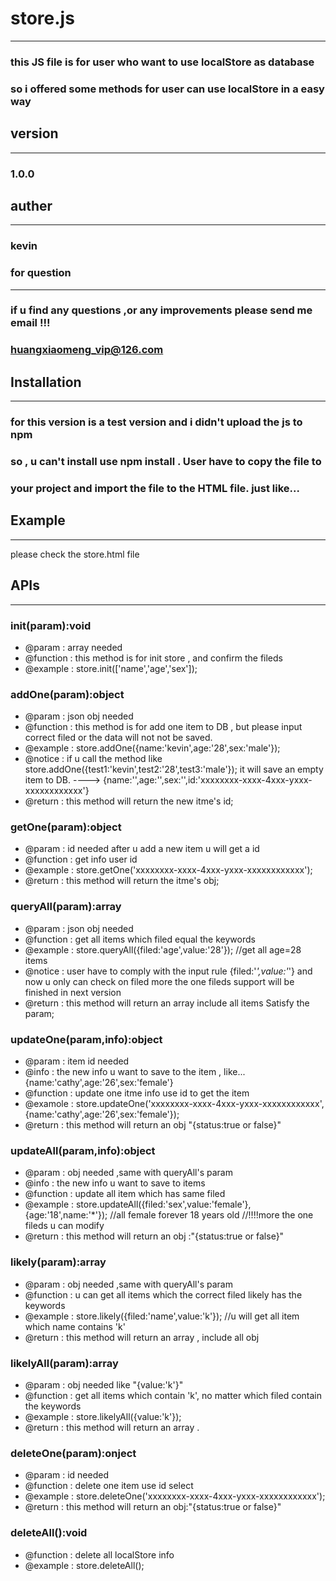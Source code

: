 # store.js
-------------------------------------------------------------------------

### this JS file is for user who want to use localStore as database
### so i offered some methods for user can use localStore in a easy way


## version
-------------------------------------------------------------------------
### 1.0.0

## auther
-------------------------------------------------------------------------
### kevin


### for question
-------------------------------------------------------------------------
### if u find any questions ,or any improvements please send me email !!!
### huangxiaomeng_vip@126.com

## Installation
-------------------------------------------------------------------------
### for this version is a test version and i didn't upload the js to npm
### so , u can't install use npm install . User have to copy the file to 
### your project and import the file to the HTML file. just like...

<script src="store.js"></script>

## Example
---------------------------------------------------------------------------

please check the store.html file 

## APIs
--------------------------------------------------------------------------

### init(param):void
* @param : array needed
* @function : this method is for init store , and confirm the fileds
* @example : store.init(['name','age','sex']);


### addOne(param):object
* @param : json obj needed
* @function : this method is for add one item to DB , but please
    input correct filed or the data will not not be saved.
* @example : store.addOne({name:'kevin',age:'28',sex:'male'});
* @notice : if u call the method like  
    store.addOne({test1:'kevin',test2:'28',test3:'male'});
    it will save an empty item to DB. 
    ----> {name:'',age:'',sex:'',id:'xxxxxxxx-xxxx-4xxx-yxxx-xxxxxxxxxxxx'}
* @return : this method will return the new itme's id;


### getOne(param):object
* @param : id needed after u add a new item u will get a id
* @function : get info user id
* @example : store.getOne('xxxxxxxx-xxxx-4xxx-yxxx-xxxxxxxxxxxx');
* @return : this method will return the itme's obj;


### queryAll(param):array
* @param : json obj needed 
* @function : get all items which filed equal the keywords
* @example : store.queryAll({filed:'age',value:'28'});
    //get all age=28 items
* @notice : user have to comply with the input rule 
    {filed:'*',value:'*'} and now u only can check on filed
    more the one fileds support will be finished in next version
* @return : this method will return an array include all items Satisfy the param;


### updateOne(param,info):object
* @param : item id needed
* @info : the new info u want to save to the item , like...
    {name:'cathy',age:'26',sex:'female'}
* @function : update one itme info use id to get the item
* @examole : store.updateOne('xxxxxxxx-xxxx-4xxx-yxxx-xxxxxxxxxxxx',{name:'cathy',age:'26',sex:'female'});
* @return : this method will return an obj "{status:true or false}" 


### updateAll(param,info):object
* @param : obj needed ,same with queryAll's param
* @info : the new info u want to save to items
* @function : update all item which has same filed
* @example : store.updateAll({filed:'sex',value:'female'},{age:'18',name:'*'});
    //all female forever 18 years old
    //!!!!more the one fileds u can modify
* @return : this method will return an obj :"{status:true or false}" 


### likely(param):array
* @param : obj needed ,same with queryAll's param
* @function : u can get all items which the correct filed 
    likely has the keywords 
* @example : store.likely({filed:'name',value:'k'});
    //u will get all item which name contains 'k'
* @return : this method will return an array , include all obj


### likelyAll(param):array
* @param : obj needed like "{value:'k'}"
* @function : get all items which contain 'k', 
    no matter which filed contain the keywords
* @example : store.likelyAll({value:'k'});
* @return : this method will return an array .


### deleteOne(param):onject
* @param : id needed
* @function : delete one item use id select
* @example : store.deleteOne('xxxxxxxx-xxxx-4xxx-yxxx-xxxxxxxxxxxx');
* @return : this method will return an obj:"{status:true or false}"


### deleteAll():void
* @function : delete all localStore info 
* @example : store.deleteAll();
